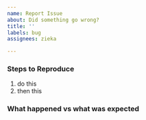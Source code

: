 ```yaml
---
name: Report Issue
about: Did something go wrong?
title: ''
labels: bug
assignees: zieka

---
```


### Steps to Reproduce

1. do this
2. then this

### What happened vs what was expected
